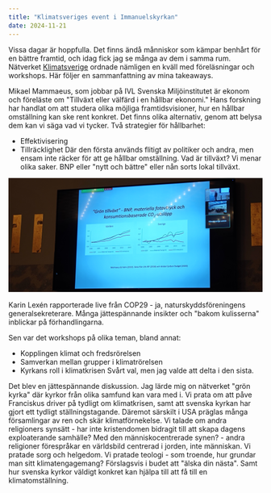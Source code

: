 ```yaml
---
title: "Klimatsveriges event i Immanuelskyrkan"
date: 2024-11-21
---
```


Vissa dagar är hoppfulla. Det finns ändå månniskor som kämpar benhårt för en bättre framtid, och idag fick jag se många av dem i samma rum. Nätverket [Klimatsverige](https://klimatsverige.se/) ordnade nämligen en kväll med föreläsningar och workshops. Här följer en sammanfattning av mina takeaways.

Mikael Mammaeus, som jobbar på IVL Svenska Miljöinstitutet är ekonom och föreläste om "Tillväxt eller välfärd i en hållbar ekonomi." Hans forskning har handlat om att studera olika möjliga framtidsvisioner, hur en hållbar omställning kan ske rent konkret. Det finns olika alternativ, genom att belysa dem kan vi säga vad vi tycker. Två strategier för hållbarhet:
 * Effektivisering
 * Tillräcklighet
Där den första används flitigt av politiker och andra, men ensam inte räcker för att ge hållbar omställning. 
Vad är tillväxt? Vi menar olika saker. BNP eller "nytt och bättre" eller nån sorts lokal tillväxt.

![Världens och sveriges BNP, materialkonsumption, och koldioxidutsläpp grafade över tid.](/assets/images/mammaeus.jpg)

Karin Lexén rapporterade live från COP29 - ja, naturskyddsföreningens generalsekreterare. Många jättespännande insikter och "bakom kulisserna" inblickar på förhandlingarna.

Sen var det workshops på olika teman, bland annat:
 * Kopplingen klimat och fredsrörelsen
 * Samverkan mellan grupper i klimatrörelsen
 * Kyrkans roll i klimatkrisen
Svårt val, men jag valde att delta i den sista.

Det blev en jättespännande diskussion. Jag lärde mig on nätverket "grön kyrka" där kyrkor från olika samfund kan vara med i. Vi prata om att påve Franciskus driver på tydligt om klimatkrisen, samt att svenska kyrkan har gjort ett tydligt ställningstagande. Däremot särskilt i USA präglas många församlingar av ren och skär klimatförnekelse. Vi talade om andra religioners synsätt - har inte kristendomen bidragit till att skapa dagens exploaterande samhälle? Med den människocentrerade synen? - andra religioner förespråkar en världsbild centrerad i jorden, inte människan. Vi pratade sorg och helgedom. Vi pratade teologi - som troende, hur grundar man sitt klimatengagemang? Förslagsvis i budet att "älska din nästa". Samt hur svenska kyrkor väldigt konkret kan hjälpa till att få till en klimatomställning.
